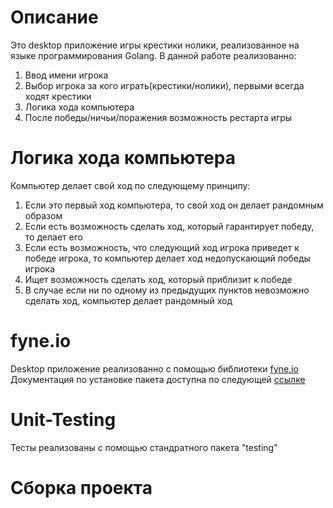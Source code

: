 # Описание
Это desktop приложение игры крестики нолики, реализованное на языке программирования Golang.
В данной работе реализованно:
1) Ввод имени игрока
2) Выбор игрока за кого играть(крестики/нолики), первыми всегда ходят крестики
3) Логика хода компьютера
4) После победы/ничьи/поражения возможность рестарта игры
# Логика хода компьютера
Компьютер делает свой ход по следующему принципу:
1) Если это первый ход компьютера, то свой ход он делает рандомным образом
2) Если есть возможность сделать ход, который гарантирует победу, то делает его
3) Если есть возможность, что следующий ход игрока приведет к победе игрока, то компьютер делает ход недопускающий победы игрока
4) Ищет возможность сделать ход, который приблизит к победе
5) В случае если ни по одному из предыдущих пунктов невозможно сделать ход, компьютер делает рандомный ход
# fyne.io
Desktop приложение реализованно с помощью библиотеки [fyne.io](https://fyne.io/)  
Документация по установке пакета доступна по следующей [ссылке](https://developer.fyne.io/started/)
# Unit-Testing
Тесты реализованы с помощью стандратного пакета "testing"
# Сборка проекта
